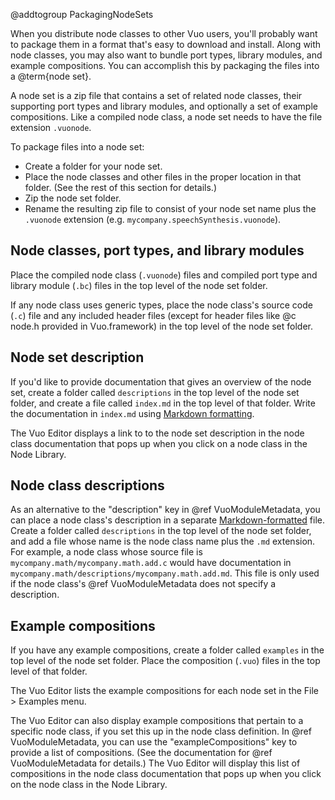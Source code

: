 @addtogroup PackagingNodeSets

When you distribute node classes to other Vuo users, you'll probably want to package them in a format that's easy to download and install. Along with node classes, you may also want to bundle port types, library modules, and example compositions. You can accomplish this by packaging the files into a @term{node set}. 

A node set is a zip file that contains a set of related node classes, their supporting port types and library modules, and optionally a set of example compositions. Like a compiled node class, a node set needs to have the file extension `.vuonode`. 

To package files into a node set: 

   - Create a folder for your node set. 
   - Place the node classes and other files in the proper location in that folder. (See the rest of this section for details.) 
   - Zip the node set folder. 
   - Rename the resulting zip file to consist of your node set name plus the `.vuonode` extension (e.g. `mycompany.speechSynthesis.vuonode`). 


## Node classes, port types, and library modules

Place the compiled node class (`.vuonode`) files and compiled port type and library module (`.bc`) files in the top level of the node set folder. 

If any node class uses generic types, place the node class's source code (`.c`) file and any included header files (except for header files like @c node.h provided in Vuo.framework) in the top level of the node set folder. 


## Node set description

If you'd like to provide documentation that gives an overview of the node set, create a folder called `descriptions` in the top level of the node set folder, and create a file called `index.md` in the top level of that folder. Write the documentation in `index.md` using [Markdown formatting](http://daringfireball.net/projects/markdown/). 

The Vuo Editor displays a link to to the node set description in the node class documentation that pops up when you click on a node class in the Node Library. 


## Node class descriptions

As an alternative to the "description" key in @ref VuoModuleMetadata, you can place a node class's description in a separate [Markdown-formatted](http://daringfireball.net/projects/markdown/) file. Create a folder called `descriptions` in the top level of the node set folder, and add a file whose name is the node class name plus the `.md` extension. For example, a node class whose source file is `mycompany.math/mycompany.math.add.c` would have documentation in `mycompany.math/descriptions/mycompany.math.add.md`. This file is only used if the node class's @ref VuoModuleMetadata does not specify a description. 


## Example compositions

If you have any example compositions, create a folder called `examples` in the top level of the node set folder. Place the composition (`.vuo`) files in the top level of that folder. 

The Vuo Editor lists the example compositions for each node set in the File > Examples menu. 

The Vuo Editor can also display example compositions that pertain to a specific node class, if you set this up in the node class definition. In @ref VuoModuleMetadata, you can use the "exampleCompositions" key to provide a list of compositions. (See the documentation for @ref VuoModuleMetadata for details.) The Vuo Editor will display this list of compositions in the node class documentation that pops up when you click on the node class in the Node Library. 
